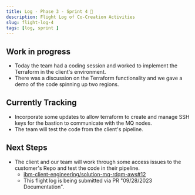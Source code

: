 ```yaml
---
title: Log - Phase 3 - Sprint 4 🛫
description: Flight Log of Co-Creation Activities
slug: flight-log-4
tags: [log, sprint ]
---
```


## Work in progress
- Today the team had a coding session and worked to implement the Terraform in the client's environment.
- There was a discussion on the Terraform functionality and we gave a demo of the code spinning up two regions.
## Currently Tracking
- Incorporate some updates to allow terraform to create and manage SSH keys for the bastion to communicate with the MQ nodes.
- The team will test the code from the client's pipeline.
## Next Steps
- The client and our team will work through some access issues to the customer's Repo and test the code in their pipeline.
  - [ibm-client-engineering/solution-mq-rdqm-aws#12](https://zenhub.ibm.com/workspaces/st5-action-information-center-64343620d0cfd0000f03a114/issues/ibm-client-engineering/solution-mq-rdqm-aws/7)
  - This flight log is being submitted via PR "09/28/2023 Documentation".